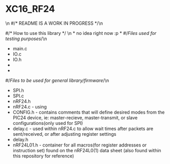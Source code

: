 
# XC16_RF24
\n
#/* README IS A WORK IN PROGRESS */\n


#/* How to use this library */ \n
*
   no idea right now :p
*
#/*Files used for testing purposes*/\n
*   main.c
*   IO.c
*   IO.h
*
*
#/*Files to be used for general library/firmware*/\n
*    SPI.h
*    SPI.c
*    nRF24.h
*    nRF24.c   - using 
*    CONFIG.h  -  contains comments that will define desired modes from the PIC24 device, ie: master-recieve, master-transmit, or slave configurations(only used for SPI) 
*    delay.c   -  used within nRF24.c to allow wait times after packets are sent/received, or after adjusting register settings 
*    delay.h   
*    nRF24L01.h - container for all macros(for register addresses or instruction set) found on the nRF24L0(1) data sheet (also found within this repository for reference)
#
